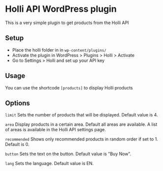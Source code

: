 # Holli API WordPress plugin 

This is a very simple plugin to get products from the Holli API

## Setup 

 * Place the holli folder in in `wp-content/plugins/`
 * Activate the plugin in WordPress > Plugins > Holli > Activate
 * Go to Settings > Holli and set up your API key

## Usage

You can use the shortcode `[products]` to display Holli products

## Options

`limit` Sets the number of products that will be displayed. Default value is 4.

`area` Display products in a certain area. Default all areas are available. A list of areas is available in the Holli API settings page.

`recommended` Shows only recommended products in random order if set to 1. Default is 0.

`button` Sets the text on the button. Default value is "Buy Now".

`lang` Sets the language. Default value is EN.




